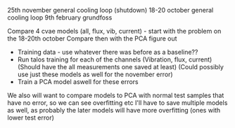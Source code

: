 25th november general cooling loop (shutdown)
18-20 october general cooling loop
9th february grundfoss


Compare 4 cvae models (all, flux, vib, current) - start with the problem on the 18-20th october
Compare then with the PCA
figure out
- Training data - use whatever there was before as a baseline??
- Run talos training for each of the channels (Vibration, flux, current) (Should have the all measurements one saved at least) (Could possibly use just these models as well for the november error)
- Train a PCA model aswell for these errors

We also will want to compare models to PCA with normal test samples that have no error, so we can see overfitting etc
I'll have to save multiple models as well, as probably the later models will have more overfitting (ones with lower test error)